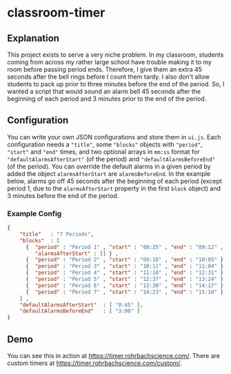 # classroom-timer

## Explanation
This project exists to serve a very niche problem.  In my classroom, students coming from across my rather large school have trouble making it to my room before passing period ends.  Therefore, I give them an extra 45 seconds after the bell rings before I count them tardy.  I also don't allow students to pack up prior to three minutes before the end of the period.  So, I wanted a script that would sound an alarm bell 45 seconds after the beginning of each period and 3 minutes prior to the end of the period.

## Configuration
You can write your own JSON configurations and store them in `ui.js`.  Each configuration needs a `"title"`, some `"blocks"` objects with `"period"`, `"start"` and `"end"` times, and two optional arrays in `mm:ss` format for `"defaultAlarmsAfterStart"` (of the period) and `"defaultAlarmsBeforeEnd"` (of the period).  You can override the default alarms in a given period by added the object `alarmsAfterStart` are `alarmsBeforeEnd`.  In the example below, alarms go off 45 seconds after the beginning of each period (except period 1, due to the `alarmsAfterStart` property in the first `block` object) and 3 minutes before the end of the period.

### Example Config

~~~ json
{
    "title"   : "7 Periods",
    "blocks"  : [
      {  "period" : "Period 1" , "start" : "08:25" , "end" : "09:12" ,
         "alarmsAfterStart" : [] } ,
      {  "period" : "Period 2" , "start" : "09:18" , "end" : "10:05" } ,
      {  "period" : "Period 3" , "start" : "10:11" , "end" : "11:04" } ,
      {  "period" : "Period 4" , "start" : "11:10" , "end" : "12:31" } ,
      {  "period" : "Period 5" , "start" : "12:37" , "end" : "13:24" } ,
      {  "period" : "Period 6" , "start" : "13:30" , "end" : "14:17" } ,
      {  "period" : "Period 7" , "start" : "14:23" , "end" : "15:10" }
    ] ,
    "defaultAlarmsAfterStart"  : [ "0:45" ],
    "defaultAlarmsBeforeEnd"   : [ "3:00" ]
}
~~~

## Demo

You can see this in action at <https://timer.rohrbachscience.com/>.  There are custom timers at <https://timer.rohrbachscience.com/custom/>.
